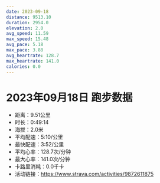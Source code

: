 ```yaml
---
date: 2023-09-18
distance: 9513.10
duration: 2954.0
elevation: 2.0
avg_speed: 11.59
max_speed: 15.48
avg_pace: 5.18
max_pace: 3.88
avg_heartrate: 128.7
max_heartrate: 141.0
calories: 0.0
---
```


# 2023年09月18日 跑步数据

- 距离：9.51公里
- 时长：0:49:14
- 海拔：2.0米
- 平均配速：5:10/公里
- 最快配速：3:52/公里
- 平均心率：128.7次/分钟
- 最大心率：141.0次/分钟
- 卡路里消耗：0.0千卡
- 活动链接：https://www.strava.com/activities/9872611875
